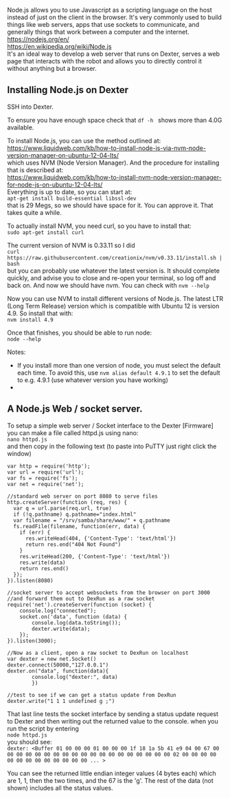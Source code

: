 Node.js allows you to use Javascript as a scripting language on the host instead of just on the client in the browser. It's very commonly used to build things like web servers, apps that use sockets to communicate, and generally things that work between a computer and the internet.<BR>
https://nodejs.org/en/ <BR>
https://en.wikipedia.org/wiki/Node.js
<BR>It's an ideal way to develop a web server that runs on Dexter, serves a web page that interacts with the robot and allows you to directly control it without anything but a browser.

## Installing Node.js on Dexter
SSH into Dexter.

To ensure you have enough space check that `df -h ` shows more than 4.0G available.

To install Node.js, you can use the method outlined at:<BR>
https://www.liquidweb.com/kb/how-to-install-node-js-via-nvm-node-version-manager-on-ubuntu-12-04-lts/
<BR>which uses NVM (Node Version Manager). And the procedure for installing that is described at:<BR>
https://www.liquidweb.com/kb/how-to-install-nvm-node-version-manager-for-node-js-on-ubuntu-12-04-lts/
<BR>Everything is up to date, so you can start at:<BR> 
`apt-get install build-essential libssl-dev`
<BR>that is 29 Megs, so we should have space for it. You can approve it. That takes quite a while. 

To actually install NVM, you need curl, so you have to install that:<BR>
`sudo apt-get install curl`

The current version of NVM is 0.33.11 so I did<BR>
`curl https://raw.githubusercontent.com/creationix/nvm/v0.33.11/install.sh | bash`
<BR>but you can probably use whatever the latest version is. It should complete quickly, and advise you to close and re-open your terminal, so log off and back on. And now we should have nvm. You can check with `nvm --help`

Now you can use NVM to install different versions of Node.js. The latest LTR (Long Term Release) version which is compatible with Ubuntu 12 is version 4.9. So install that with:<BR>
`nvm install 4.9`

Once that finishes, you should be able to run node:<BR>
`node --help`

Notes:<BR>
- If you install more than one version of node, you must select the default each time. To avoid this, use `nvm alias default 4.9.1` to set the default to e.g. 4.9.1 (use whatever version you have working)
- 

## A Node.js Web / socket server.

To setup a simple web server / Socket interface to the Dexter [Firmware] you can make a file called httpd.js using nano:<BR>
`nano httpd.js`<BR>
and then copy in the following text (to paste into PuTTY just right click the window)
````
var http = require('http');
var url = require('url');
var fs = require('fs');
var net = require('net');

//standard web server on port 8080 to serve files
http.createServer(function (req, res) {
  var q = url.parse(req.url, true)
  if (!q.pathname) q.pathname="index.html"
  var filename = "/srv/samba/share/www/" + q.pathname
  fs.readFile(filename, function(err, data) {
    if (err) {
      res.writeHead(404, {'Content-Type': 'text/html'})
      return res.end("404 Not Found")
    }
    res.writeHead(200, {'Content-Type': 'text/html'})
    res.write(data)
    return res.end()
  });
}).listen(8080)

//socket server to accept websockets from the browser on port 3000
//and forward them out to DexRun as a raw socket
require('net').createServer(function (socket) {
    console.log("connected");
    socket.on('data', function (data) {
        console.log(data.toString());
        dexter.write(data);
    });
}).listen(3000);

//Now as a client, open a raw socket to DexRun on localhost
var dexter = new net.Socket()
dexter.connect(50000,"127.0.0.1")
dexter.on("data", function(data){
        console.log("dexter:", data)
        })

//test to see if we can get a status update from DexRun
dexter.write("1 1 1 undefined g ;")

````

That last line tests the socket interface by sending a status update request to Dexter and then writing out the returned value to the console. when you run the script by entering<BR>
`node httpd.js`
<BR>you should see:<BR>
`dexter: <Buffer 01 00 00 00 01 00 00 00 1f 18 1a 5b 41 e9 04 00 67 00 00 00 00 00 00 00 00 00 00 00 00 00 00 00 00 00 00 00 02 00 00 00 00 00 00 00 00 00 00 00 00 00 ... >`

You can see the returned little endian integer values (4 bytes each) which are 1, 1, then the two times, and the 67 is the 'g'. The rest of the data (not shown) includes all the status values. 


